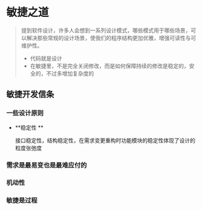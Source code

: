 # 敏捷之道

> 提到软件设计，许多人会想到一系列设计模式，哪些模式用于哪些场景，可以解决那些常规的设计场景，使我们的程序结构更加优雅，增强可读性与可维护性。
>
> * 代码就是设计
> * 在敏捷里，不是完全关闭修改，而是如何保障持续的修改是稳定的，安全的，不过多增加复杂度的

## 敏捷开发信条

### 一些设计原则

* **稳定性  **

  
  接口稳定性，结构稳定性，在需求变更重构时功能模块的稳定性体现了设计的粒度张弛度

### 需求是最易变也是最难应付的

### 机动性

### 敏捷是过程



